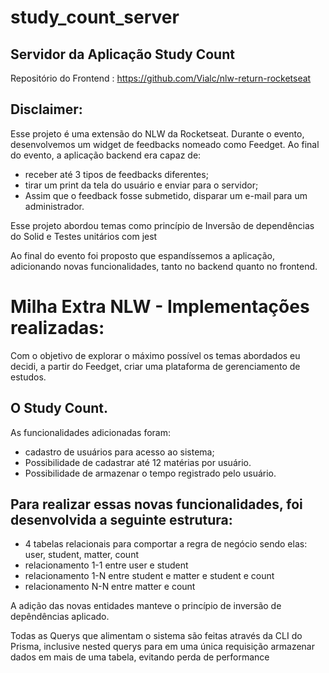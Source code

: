 # study_count_server

## Servidor da Aplicação Study Count

Repositório do Frontend : https://github.com/Vialc/nlw-return-rocketseat


## Disclaimer:

Esse projeto é uma extensão do NLW da Rocketseat. Durante o evento, desenvolvemos um widget de feedbacks nomeado como Feedget. 
Ao final do evento, a aplicação backend era capaz de:

- receber até 3 tipos de feedbacks diferentes;
- tirar um print da tela do usuário e enviar para o servidor;
- Assim que o feedback fosse submetido, disparar um e-mail para um administrador.

Esse projeto abordou temas como princípio de Inversão de dependências do Solid e Testes unitários com jest

Ao final do evento foi proposto que espandíssemos a aplicação, adicionando novas funcionalidades, tanto no backend quanto no frontend.

# Milha Extra NLW - Implementações realizadas:

Com o objetivo de explorar o máximo possível os temas abordados eu decidi, a partir do Feedget, criar uma plataforma de gerenciamento de estudos.

## O Study Count.

As funcionalidades adicionadas foram:

- cadastro de usuários para acesso ao sistema;
- Possibilidade de cadastrar até 12 matérias por usuário.
- Possibilidade de armazenar o tempo registrado pelo usuário.

## Para realizar essas novas funcionalidades, foi desenvolvida a seguinte estrutura:

- 4 tabelas relacionais para comportar a regra de negócio sendo elas: user, student, matter, count
- relacionamento 1-1 entre user e student
- relacionamento 1-N entre student e matter e student e count
- relacionamento N-N entre matter e count

A adição das novas entidades manteve o princípio de inversão de depêndências aplicado.

Todas as Querys que alimentam o sistema são feitas através da CLI do Prisma, inclusive nested querys para em uma única requisição armazenar dados em mais de uma tabela, evitando perda de performance